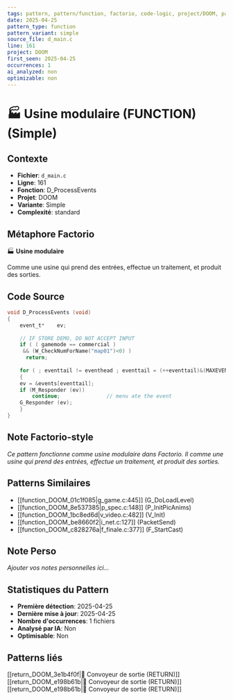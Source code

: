 ```yaml
---
tags: pattern, pattern/function, factorio, code-logic, project/DOOM, pattern/variant/simple
date: 2025-04-25
pattern_type: function
pattern_variant: simple
source_file: d_main.c
line: 161
project: DOOM
first_seen: 2025-04-25
occurrences: 1
ai_analyzed: non
optimizable: non
---
```


# 🏭 Usine modulaire (FUNCTION) (Simple)

## Contexte
- **Fichier**: `d_main.c`
- **Ligne**: 161
- **Fonction**: D_ProcessEvents
- **Projet**: DOOM
- **Variante**: Simple
- **Complexité**: standard

## Métaphore Factorio
🏭 **Usine modulaire**

Comme une usine qui prend des entrées, effectue un traitement, et produit des sorties.

## Code Source
```c
void D_ProcessEvents (void)
{
    event_t*	ev;
	
    // IF STORE DEMO, DO NOT ACCEPT INPUT
    if ( ( gamemode == commercial )
	 && (W_CheckNumForName("map01")<0) )
      return;
	
    for ( ; eventtail != eventhead ; eventtail = (++eventtail)&(MAXEVENTS-1) )
    {
	ev = &events[eventtail];
	if (M_Responder (ev))
	    continue;               // menu ate the event
	G_Responder (ev);
    }
}
```

## Note Factorio-style
*Ce pattern fonctionne comme usine modulaire dans Factorio. Il comme une usine qui prend des entrées, effectue un traitement, et produit des sorties.*

## Patterns Similaires
- [[function_DOOM_01c1f085|g_game.c:445]] (G_DoLoadLevel)
- [[function_DOOM_8e537385|p_spec.c:148]] (P_InitPicAnims)
- [[function_DOOM_1bc8ed6d|v_video.c:482]] (V_Init)
- [[function_DOOM_be8660f2|i_net.c:127]] (PacketSend)
- [[function_DOOM_c828276a|f_finale.c:377]] (F_StartCast)

## Note Perso
*Ajouter vos notes personnelles ici...*

## Statistiques du Pattern
- **Première détection**: 2025-04-25
- **Dernière mise à jour**: 2025-04-25
- **Nombre d'occurrences**: 1 fichiers
- **Analysé par IA**: Non
- **Optimisable**: Non

## Patterns liés
[[return_DOOM_3e1b4f0f|🚚 Convoyeur de sortie (RETURN)]]
[[return_DOOM_e198b61b|🚚 Convoyeur de sortie (RETURN)]]
[[return_DOOM_e198b61b|🚚 Convoyeur de sortie (RETURN)]]
